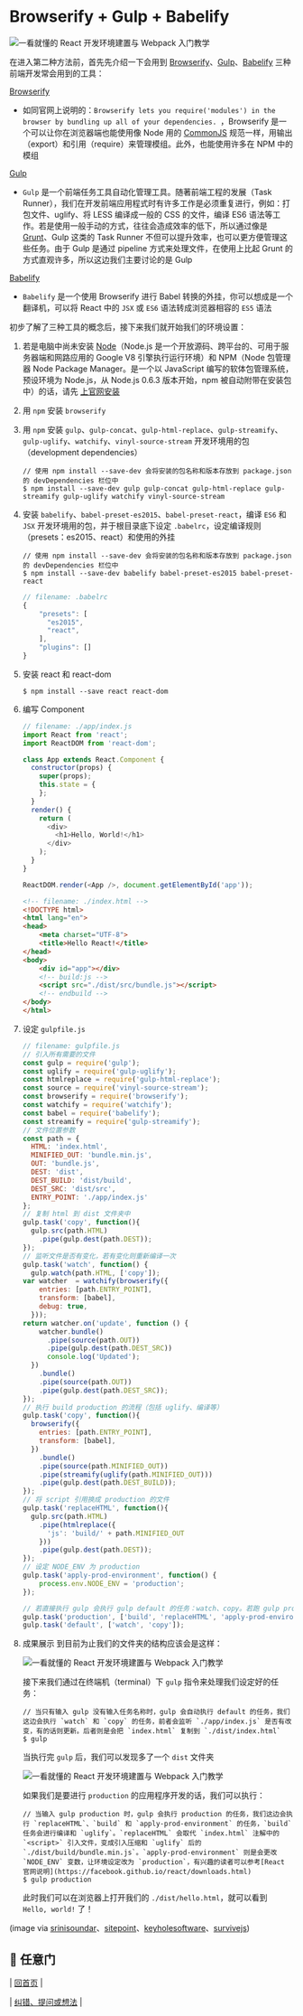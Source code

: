# Browserify + Gulp + Babelify

![一看就懂的 React 开发环境建置与 Webpack 入门教学](./images/react-browserify-gulp.png "一看就懂的 React 开发环境建置与 Webpack 入门教学")

在进入第二种方法前，首先先介绍一下会用到 [Browserify](http://browserify.org/)、[Gulp](http://gulpjs.com/)、[Babelify](https://github.com/babel/babelify) 三种前端开发常会用到的工具：

[Browserify](http://browserify.org/)
- 如同官网上说明的：`Browserify lets you require('modules') in the browser by bundling up all of your dependencies.
`，Browserify 是一个可以让你在浏览器端也能使用像 Node 用的 [CommonJS](https://en.wikipedia.org/wiki/CommonJS) 规范一样，用输出（export）和引用（require）来管理模组。此外，也能使用许多在 NPM 中的模组

[Gulp](http://gulpjs.com/)
- `Gulp` 是一个前端任务工具自动化管理工具。随著前端工程的发展（Task Runner），我们在开发前端应用程式时有许多工作是必须重复进行，例如：打包文件、uglify、将 LESS 编译成一般的 CSS 的文件，编译 ES6 语法等工作。若是使用一般手动的方式，往往会造成效率的低下，所以通过像是 [Grunt](http://gruntjs.com/)、Gulp 这类的 Task Runner 不但可以提升效率，也可以更方便管理这些任务。由于 Gulp 是通过 pipeline 方式来处理文件，在使用上比起 Grunt 的方式直观许多，所以这边我们主要讨论的是 Gulp

[Babelify](https://github.com/babel/babelify)
- `Babelify` 是一个使用 Browserify 进行 Babel 转换的外挂，你可以想成是一个翻译机，可以将 React 中的 `JSX` 或 `ES6` 语法转成浏览器相容的 `ES5` 语法

初步了解了三种工具的概念后，接下来我们就开始我们的环境设置：
1. 若是电脑中尚未安装 [Node](https://zh.wikipedia.org/zh-tw/Node.js)（Node.js 是一个开放源码、跨平台的、可用于服务器端和网路应用的 Google V8 引擎执行运行环境）和 NPM（Node 包管理器 Node Package Manager。是一个以 JavaScript 编写的软体包管理系统，预设环境为 Node.js，从 Node.js 0.6.3 版本开始，npm 被自动附带在安装包中）的话，请先 [上官网安装](https://nodejs.org/en/)

2. 用 `npm` 安装 `browserify`

3. 用 `npm` 安装 `gulp`、`gulp-concat`、`gulp-html-replace`、`gulp-streamify`、`gulp-uglify`、`watchify`、`vinyl-source-stream` 开发环境用的包（development dependencies）

	```
	// 使用 npm install --save-dev 会将安装的包名称和版本存放到 package.json 的 devDependencies 栏位中
	$ npm install --save-dev gulp gulp-concat gulp-html-replace gulp-streamify gulp-uglify watchify vinyl-source-stream  
	```

3. 安装 `babelify`、`babel-preset-es2015`、`babel-preset-react`，编译 `ES6` 和 `JSX` 开发环境用的包，并于根目录底下设定 `.babelrc`，设定编译规则（presets：es2015、react）和使用的外挂

	```
	// 使用 npm install --save-dev 会将安装的包名称和版本存放到 package.json 的 devDependencies 栏位中
	$ npm install --save-dev babelify babel-preset-es2015 babel-preset-react
	```

	```js
    // filename: .babelrc
	{
		"presets": [
		  "es2015",
		  "react",
		],
		"plugins": []
	}
	```

4. 安装 react 和 react-dom

	```
	$ npm install --save react react-dom
	```

6. 编写 Component

	```js
    // filename: ./app/index.js
	import React from 'react';
	import ReactDOM from 'react-dom';

	class App extends React.Component {
	  constructor(props) {
	    super(props);
	    this.state = {
	    };
	  }
	  render() {
	    return (
	      <div>
	        <h1>Hello, World!</h1>
	      </div>
	    );
	  }
	}

	ReactDOM.render(<App />, document.getElementById('app'));
	```

	```html
    <!-- filename: ./index.html -->
	<!DOCTYPE html>
	<html lang="en">
	<head>
		<meta charset="UTF-8">
		<title>Hello React!</title>
	</head>
	<body>
		<div id="app"></div>
		<!-- build:js -->
		<script src="./dist/src/bundle.js"></script>
		<!-- endbuild -->
	</body>
	</html>
	```

7. 设定 `gulpfile.js`

	```js
    // filename: gulpfile.js
	// 引入所有需要的文件
	const gulp = require('gulp');
	const uglify = require('gulp-uglify');
	const htmlreplace = require('gulp-html-replace');
	const source = require('vinyl-source-stream');
	const browserify = require('browserify');
	const watchify = require('watchify');
	const babel = require('babelify');
	const streamify = require('gulp-streamify');
	// 文件位置参数
	const path = {
	  HTML: 'index.html',
	  MINIFIED_OUT: 'bundle.min.js',
	  OUT: 'bundle.js',
	  DEST: 'dist',
	  DEST_BUILD: 'dist/build',
	  DEST_SRC: 'dist/src',
	  ENTRY_POINT: './app/index.js'
	};
	// 复制 html 到 dist 文件夹中
	gulp.task('copy', function(){
	  gulp.src(path.HTML)
	    .pipe(gulp.dest(path.DEST));
	});
	// 监听文件是否有变化，若有变化则重新编译一次
	gulp.task('watch', function() {
	  gulp.watch(path.HTML, ['copy']);
	var watcher  = watchify(browserify({
	    entries: [path.ENTRY_POINT],
	    transform: [babel],
	    debug: true,
	  }));
	return watcher.on('update', function () {
	    watcher.bundle()
	      .pipe(source(path.OUT))
	      .pipe(gulp.dest(path.DEST_SRC))
	      console.log('Updated');
	  })
	    .bundle()
	    .pipe(source(path.OUT))
	    .pipe(gulp.dest(path.DEST_SRC));
	});
	// 执行 build production 的流程（包括 uglify、编译等）
	gulp.task('copy', function(){
	  browserify({
	    entries: [path.ENTRY_POINT],
	    transform: [babel],
	  })
	    .bundle()
	    .pipe(source(path.MINIFIED_OUT))
	    .pipe(streamify(uglify(path.MINIFIED_OUT)))
	    .pipe(gulp.dest(path.DEST_BUILD));
	});
	// 将 script 引用换成 production 的文件
	gulp.task('replaceHTML', function(){
	  gulp.src(path.HTML)
	    .pipe(htmlreplace({
	      'js': 'build/' + path.MINIFIED_OUT
	    }))
	    .pipe(gulp.dest(path.DEST));
	});
	// 设定 NODE_ENV 为 production
	gulp.task('apply-prod-environment', function() {
	    process.env.NODE_ENV = 'production';
	});

	// 若直接执行 gulp 会执行 gulp default 的任务：watch、copy。若跑 gulp production，则会执行 build、replaceHTML、apply-prod-environment
	gulp.task('production', ['build', 'replaceHTML', 'apply-prod-environment']);
	gulp.task('default', ['watch', 'copy']);
	```

8. 成果展示
	到目前为止我们的文件夹的结构应该会是这样：

	![一看就懂的 React 开发环境建置与 Webpack 入门教学](./images/browserify-folder-pregulp.png "一看就懂的 React 开发环境建置与 Webpack 入门教学")

	接下来我们通过在终端机（terminal）下 `gulp` 指令来处理我们设定好的任务：

	```
	// 当只有输入 gulp 没有输入任务名称时，gulp 会自动执行 default 的任务，我们这边会执行 `watch` 和 `copy` 的任务，前者会监听 `./app/index.js` 是否有改变，有的话则更新。后者则是会把 `index.html` 复制到 `./dist/index.html`
	$ gulp
	```

	当执行完 `gulp` 后，我们可以发现多了一个 `dist` 文件夹

	![一看就懂的 React 开发环境建置与 Webpack 入门教学](./images/browserify-folder-possgulp.png "一看就懂的 React 开发环境建置与 Webpack 入门教学")

	如果我们是要进行 `production` 的应用程序开发的话，我们可以执行： 

	```
	// 当输入 gulp production 时，gulp 会执行 production 的任务，我们这边会执行 `replaceHTML`、`build` 和 `apply-prod-environment` 的任务，`build` 任务会进行编译和 `uglify`。`replaceHTML` 会取代 `index.html` 注解中的 `<script>` 引入文件，变成引入压缩和 `uglify` 后的 `./dist/build/bundle.min.js`。`apply-prod-environment` 则是会更改 `NODE_ENV` 变数，让环境设定改为 `production`，有兴趣的读者可以参考[React 官网说明](https://facebook.github.io/react/downloads.html)
	$ gulp production
	```

	此时我们可以在浏览器上打开我们的 `./dist/hello.html`，就可以看到 `Hello, world!` 了！

(image via [srinisoundar](https://cdn-images-1.medium.com/max/477/1*qhI4E_g3TDOK0uu1VAJlCQ.png)、[sitepoint](https://d2sis3lil8ndrq.cloudfront.net/screencasts/46e215cd-2eb3-4cf0-b699-713977a2b644.png)、[keyholesoftware](https://keyholesoftware.com/wp-content/uploads/Browserify-5.png)、[survivejs](http://survivejs.com/webpack/images/webpack.png))

## :door: 任意门
| [回首页](https://github.com/fsdev124/reactjs) | 

| [纠错、提问或想法](https://github.com/fsdev124/reactjs101/issues) |
